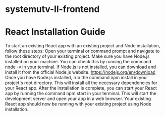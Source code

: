 # systemutv-II-frontend

# React Installation Guide
To start an existing React app with an existing project and Node installation, follow these steps:
Open your terminal or command prompt and navigate to the root directory of your existing project.
Make sure you have Node.js installed on your machine. You can check this by running the command node -v in your terminal. If Node.js is not installed, you can download and install it from the official Node.js website. https://nodejs.org/en/download
Once you have Node.js installed, run the command npm install in your project's root directory. This will install all the necessary dependencies for your React app.
After the installation is complete, you can start your React app by running the command npm start in your terminal. This will start the development server and open your app in a web browser.
Your existing React app should now be running with your existing project using Node installation.
